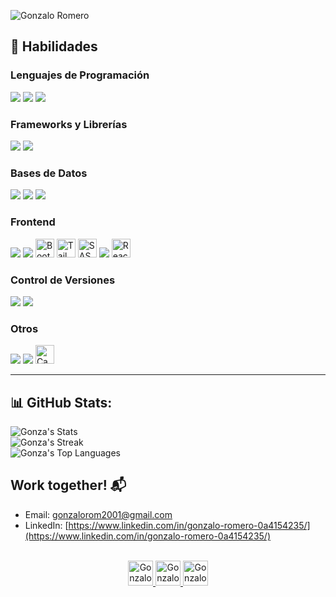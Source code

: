 
![Gonzalo Romero](https://user-images.githubusercontent.com/106182824/203882439-21c88471-4bef-4d4a-a9c4-7ce040c6b197.png)

## 🚀 Habilidades

### Lenguajes de Programación
<div>
  <img src="https://img.shields.io/badge/JavaScript-F7DF1E?style=for-the-badge&logo=javascript&logoColor=black" />
  <img src="https://img.shields.io/badge/SQL-4479A1?style=for-the-badge&logo=postgresql&logoColor=white" />
  <img src="https://img.shields.io/badge/python-3670A0?style=for-the-badge&logo=python&logoColor=ffdd54" />
</div>

### Frameworks y Librerías
<div>
  <img src="https://img.shields.io/badge/Node.js-339933?style=for-the-badge&logo=nodedotjs&logoColor=white" />
  <img src="https://img.shields.io/badge/Express-000000?style=for-the-badge&logo=express&logoColor=white" />
</div>

### Bases de Datos
<div>
  <img src="https://img.shields.io/badge/MySQL-4479A1?style=for-the-badge&logo=mysql&logoColor=white" />
  <img src="https://img.shields.io/badge/MongoDB-47A248?style=for-the-badge&logo=mongodb&logoColor=white" />
  <img src="https://img.shields.io/badge/postgresql-4169e1?style=for-the-badge&logo=postgresql&logoColor=white" />
</div>

### Frontend
<div>
  <img src="https://img.shields.io/badge/HTML-E34F26?style=for-the-badge&logo=html5&logoColor=white" />
  <img src="https://img.shields.io/badge/CSS-1572B6?style=for-the-badge&logo=css3&logoColor=white" />
  <img height="30px" alt="Bootstrap Icon" src="https://img.shields.io/badge/Bootstrap-5A3A7B?style=for-the-badge&logo=bootstrap&logoColor=white" />
  <img height="30px" alt="Tailwind" src="https://img.shields.io/badge/tailwindcss-%2338B2AC.svg?style=for-the-badge&logo=tailwind-css&logoColor=white" />
  <img height="30px" alt="SASS Icon" src="https://img.shields.io/badge/SASS-C96598?style=for-the-badge&logo=sass&logoColor=white" />
  <img src="https://img.shields.io/badge/JavaScript-F7DF1E?style=for-the-badge&logo=javascript&logoColor=black" />
  <img height="30px" alt="React JS Icon" src="https://img.shields.io/badge/React JS-20232A?style=for-the-badge&logo=react&logoColor=61DAFB" />
</div>

### Control de Versiones
<div>
  <img src="https://img.shields.io/badge/Git-F05032?style=for-the-badge&logo=git&logoColor=white" />
  <img src="https://img.shields.io/badge/GitHub-181717?style=for-the-badge&logo=github&logoColor=white" />
</div>

### Otros
<div>
  <img src="https://img.shields.io/badge/RESTful%20APIs-4CAF50?style=for-the-badge&logo=api&logoColor=white" />
  <img src="https://img.shields.io/badge/Manejo%20de%20sesiones-0078D4?style=for-the-badge&logo=sessionstack&logoColor=white" />
  <img height="30px" alt="Canva" src="https://img.shields.io/badge/Canva-%2300C4CC.svg?style=for-the-badge&logo=Canva&logoColor=white" />
</div>


---


## 📊 GitHub Stats:
![Gonza's Stats](https://github-readme-stats.vercel.app/api?username=gonza-rom&theme=radical&show_icons=true&hide_border=false&count_private=true)<br/>
![Gonza's Streak](https://github-readme-streak-stats.herokuapp.com/?user=gonza-rom&theme=radical&hide_border=false)<br/>
![Gonza's Top Languages](https://github-readme-stats.vercel.app/api/top-langs/?username=gonza-rom&theme=radical&show_icons=true&hide_border=false&layout=compact)<br/>

## Work together! :mailbox_with_mail: 

- Email: gonzalorom2001@gmail.com
- LinkedIn: [https://www.linkedin.com/in/gonzalo-romero-0a4154235/](https://www.linkedin.com/in/gonzalo-romero-0a4154235/)

<br/>
<div align="center">
    <a href="https://www.instagram.com/gonza.romer0/">
        <img alt="Gonzalo Instagram" width="40px" src="https://user-images.githubusercontent.com/88150989/172024888-9ca40ca1-6006-4319-b583-88f02a3b5a07.png" />
    </a>
    <a href="https://www.linkedin.com/in/gonzalo-romero-0a4154235/">
      <img alt="Gonzalo LinkedIN" width="40px" src="https://user-images.githubusercontent.com/88150989/172024894-1a8f3973-40ad-4098-8c2d-9d2fbfe7fbe0.png" />
    </a>
    <a href="mailto:gonzalorom2001@gmail.com">
      <img alt="Gonzalo Email" width="40px" src="https://user-images.githubusercontent.com/88150989/172024935-eabe01c2-d7f2-4e7a-add8-0e89c9f682cd.png" />
    </a>
</div>
